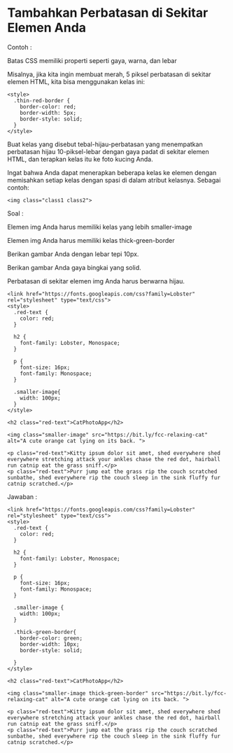 # Tambahkan Perbatasan di Sekitar Elemen Anda

Contoh :

Batas CSS memiliki properti seperti gaya, warna, dan lebar

Misalnya, jika kita ingin membuat merah, 5 piksel perbatasan di sekitar elemen HTML, kita bisa menggunakan kelas ini:

```
<style>
  .thin-red-border {
    border-color: red;
    border-width: 5px;
    border-style: solid;
  }
</style>
```

Buat kelas yang disebut tebal-hijau-perbatasan yang menempatkan perbatasan hijau 10-piksel-lebar dengan gaya padat di sekitar elemen HTML, dan terapkan kelas itu ke foto kucing Anda.

Ingat bahwa Anda dapat menerapkan beberapa kelas ke elemen dengan memisahkan setiap kelas dengan spasi di dalam atribut kelasnya. Sebagai contoh:

```
<img class="class1 class2">
```

Soal :

Elemen img Anda harus memiliki kelas yang lebih smaller-image

Elemen img Anda harus memiliki kelas thick-green-border

Berikan gambar Anda dengan lebar tepi 10px.

Berikan gambar Anda gaya bingkai yang solid.

Perbatasan di sekitar elemen img Anda harus berwarna hijau.

```
<link href="https://fonts.googleapis.com/css?family=Lobster" rel="stylesheet" type="text/css">
<style>
  .red-text {
    color: red;
  }

  h2 {
    font-family: Lobster, Monospace;
  }

  p {
    font-size: 16px;
    font-family: Monospace;
  }

  .smaller-image{
    width: 100px;
  }
</style>

<h2 class="red-text">CatPhotoApp</h2>

<img class="smaller-image" src="https://bit.ly/fcc-relaxing-cat" alt="A cute orange cat lying on its back. ">

<p class="red-text">Kitty ipsum dolor sit amet, shed everywhere shed everywhere stretching attack your ankles chase the red dot, hairball run catnip eat the grass sniff.</p>
<p class="red-text">Purr jump eat the grass rip the couch scratched sunbathe, shed everywhere rip the couch sleep in the sink fluffy fur catnip scratched.</p>
```

Jawaban :

```
<link href="https://fonts.googleapis.com/css?family=Lobster" rel="stylesheet" type="text/css">
<style>
  .red-text {
    color: red;
  }

  h2 {
    font-family: Lobster, Monospace;
  }

  p {
    font-size: 16px;
    font-family: Monospace;
  }

  .smaller-image {
    width: 100px;
  }

  .thick-green-border{
    border-color: green;
    border-width: 10px;
    border-style: solid;

  }
</style>

<h2 class="red-text">CatPhotoApp</h2>

<img class="smaller-image thick-green-border" src="https://bit.ly/fcc-relaxing-cat" alt="A cute orange cat lying on its back. ">

<p class="red-text">Kitty ipsum dolor sit amet, shed everywhere shed everywhere stretching attack your ankles chase the red dot, hairball run catnip eat the grass sniff.</p>
<p class="red-text">Purr jump eat the grass rip the couch scratched sunbathe, shed everywhere rip the couch sleep in the sink fluffy fur catnip scratched.</p>
```



